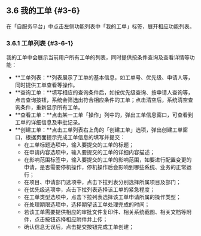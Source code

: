 ## 3.6 我的工单 {#3-6}

在「自服务平台」中点击左侧功能列表中「我的工单」标签，展开相应功能列表。

### 3.6.1 工单列表 {#3-6-1}

我的工单中会展示当前用户所有工单的列表，同时提供按条件查询及查看详情等功能：

* **工单列表：**列表展示了工单的基本信息，如工单号、优先级、申请人等，同时提供工单查看等操作。
* **查询工单：**填写相应的查询条件后，如按优先级查询、按申请人查询等，点击查询按钮，系统会筛选出符合相应条件的工单；点击清空后，系统清空查询条件，重新显示所有工单。
* **查看工单：**点击某一工单「操作」列中的，弹出工单信息窗口，可查看到工单的详细信息及审批记录。
* **创建工单：**点击工单列表右上角的「创建工单」选项，弹出创建工单窗口，根据页面提示完成工单信息的填写并提交：
  * 在工单标题选项中，输入要提交的工单的标题；
  * 在申请内容选项中，输入要提交的工单的详细内容描述；
  * 在影响范围标签中，输入要提交的工单的影响范围，如要进行配置变更的申请，是否需要停机操作，停机操作后会影响到哪些系统、业务的正常运行；
  * 在项目、申请部门选项中，点击下拉列表分别选择所属项目及部门；
  * 在优先级选项中，点击下拉列表选择该工单的紧急程度；
  * 在工单类型选项中，点击下拉列表选择该工单申请所属的操作类型；
  * 在处理期限选项中，选择期望该工单处理完成的时间；
  * 若该工单需要提供相应的审批文件复印件、相关系统截图、相关文档等附件，点击按钮选择相应附件并上传；
  * 确认信息无误后，点击提交按钮完成工单创建；



